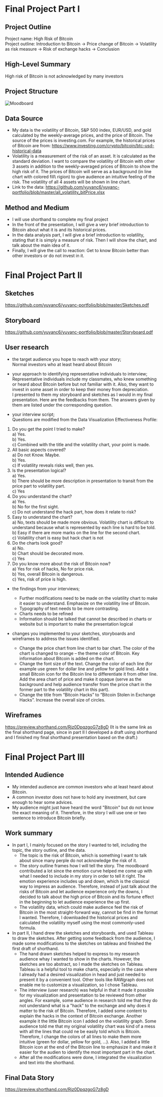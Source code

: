 # Final Project Part I

## Project Outline
Project name: High Risk of Bitcoin  
Project outline: Introduction to Bitcoin -> Price change of Bitcoin -> Volatility as risk measure -> Risk of exchange hacks -> Conclusion

## High-Level Summary
High risk of Bitcoin is not acknowledged by many investors

## Project Structure
![Moodboard](https://raw.githubusercontent.com/yuyanc6/yuyanc-portfolio/master/moodboard.jpg) 

## Data Source
* My data is the volatility of Bitcoin, S&P 500 index, EUR/USD, and gold calculated by the weekly-average prices, and the price of Bitcoin. The source of the prices is investing.com. For example, the historical prices of Bitcoin are from: https://www.investing.com/crypto/bitcoin/btc-usd-historical-data
* Volatility is a measurement of the risk of an asset. It is calculated as the standard deviation. I want to compare the volatility of Bitcoin with other 3 assets in addition to the weekly-averaged prices of Bitcoin to show the high risk of it. The prices of Bitcoin will serve as a background (in line chart with colored fill\ rigion) to give audience an intuitive feeling of the risk.  The volatility of all 4 assets will be shown in line chart. 
* Link to the data: https://github.com/yuyanc6/yuyanc-portfolio/blob/master/all_volatility_bitPrice.xlsx

## Method and Medium
* I will use shorthand to complete my final project
* In the front of the presentation, I will give a very brief introduction to Bitcoin about what it is and its historical prices.
* In the data analysis part, I will give a brief introduction to volatility, stating that it is simply a measure of risk. Then I will show the chart, and talk about the main idea of it. 
* Finally, I will give the call to reaction: Get to know Bitcoin better than other investors or do not invest in it. 

# Final Project Part II

## Sketches
https://github.com/yuyanc6/yuyanc-portfolio/blob/master/Sketches.pdf

## Storyboard
https://github.com/yuyanc6/yuyanc-portfolio/blob/master/Storyboard.pdf

## User research

* the target audience you hope to reach with your story;  
Normal investors who at least heard about Bitcoin  
  
* your approach to identifying representative individuals to interview;  
Representative individuals include my classmates, who knew something or heard about Bitcoin before but not familiar with it. Also, they want to invest in some asset in order to keep their money from depreciation.  
I presented to them my storyboard and sketches as I would in my final presentation. Here are the feedbacks from them. The answers given by them are listed under the corresponding question.  
  
* your interview script;  
Questions are modified from the Data Visualization Effectiveness Profile:  
1.	Do you get the point I tried to make?  
a)	Yes.  
b)	Yes.  
c)	Combined with the title and the volatility chart, your point is made.  
2.	All basic aspects covered?  
a)	Do not Know. Maybe.  
b)	Yes.  
c)	If volatility reveals risks well, then yes.  
3.	Is the presentation logical?  
a)	Yes.  
b)	There should be more description in presentation to transit from the price part to volatility part.  
c)	Yes  
4.	Do you understand the chart?  
a)	Yes.  
b)	No for the first sight.  
c)	Do not understand the hack part, how does it relate to risk?  
5.	Easy to understand the chart?  
a)	No, texts should be made more obvious. Volatility chart is difficult to understand because what is represented by each line is hard to be told.  
b)	Easy if there are more marks on the line for the second chart.  
c)	Volatility chart is easy but hack chart is not  
6.	Do the charts look good?  
a)	No.  
b)	Chart should be decorated more.  
c)	Yes  
7.	Do you know more about the risk of Bitcoin now?  
a)	Yes for risk of hacks, No for price risk.  
b)	Yes, overall Bitcoin is dangerous.  
c)	Yes, risk of price is high.  
  
* the findings from your interviews;  
  * Further modifications need to be made on the volatility chart to make it easier to understand. Emphasize on the volatility line of Bitcoin.
  * Typography of text needs to be more contrasting.
  * Charts needs to be refined
  * Information should be talked that cannot be described in charts or website but is important to make the presentation logical
  
* changes you implemented to your sketches, storyboards and wireframes to address the issues identified.
  * Change the price chart from line chart to bar chart. The color of the chart is changed to orange – the theme color of Bitcoin. Key information about Bitcoin is added on the chart.
  * Change the font size of the text. Change the color of each line (for example use green for dollar line and yellow for gold line). Add a small Bitcoin icon for the Bitcoin line to differentiate it from other line. Add the area chart of price and make it opaque (serve as the background and help audience transfer from the price chart in the former part to the volatility chart in this part).
  * Change the title from “Bitcoin Hacks” to “Bitcoin Stolen in Exchange Hacks”. Increase the overall size of circles. 
  
## Wireframes
https://preview.shorthand.com/Rjz0DpqzgoG7z8gD (It is the same link as the final shorthand page, since in part II I developed a draft using shorthand and I finished my final shorthand presentation based on the draft.)

# Final Project Part III

## Intended Audience
* My intended audience are common investors who at least heard about Bitcoin.  
* A common investor does not have to hold any investment, but care enough to hear some advices.  
* My audience might just have heard the word "Bitcoin" but do not know the exact meaning of it. Therefore, in the story I will use one or two sentence to introduce Bitcoin briefly.  

## Work summary
* In part I, I mainly focused on the story I wanted to tell, including the topic, the story outline, and the data.   
  * The topic is the risk of Bitcoin, which is something I want to talk about since many perple do not acknowledge the risk of it.   
  * The story outline frames how I will tell the story. The moodboard contributed a lot since the emotion curve helped me come up with what I needed to include in my story in order to tell it right. The emotion experience includes up and down, which is the classical way to impress an audience. Therefore, instead of just talk about the risks of Bitcoin and let audience experience only the downs, I decided to talk about the high price of Bitcoin and its fortune effect in the beginning to let audience experience the up first.  
  * The volatility data, which could make audience feel the risk of Bitcoin in the most straight-forward way, cannot be find in the format I wanted. Therefore, I downloaded the historical prices and calculated the volatility myself using the most commonly-used formula.  
* In part II, I hand drew the sketches and storyboards, and used Tableau to draw the sketches. After getting some feedback from the audience, I made some modifications to the sketches on tableau and finished the first draft of shorthand. 
  * The hand drawn sketches helped to express to my research audience whay I wanted to show in the charts. However, the sketches are too abstract, so I made the sketches on Tableau. Tableau is a helpful tool to make charts, especially in the case where I already had a desired visualization in head and just needed to present it by a convenient tool. Other tools like RAWgraph does not enable me to customize a visualization, so I chose Tableau.
  * The interview (user research) was helpful in that it made it possible for my visualization and presentation to be reviewed from other angles. For example, some audience in research told me that they do not understand what is a "hack" to the exchange and why does it matter to the risk of Bitcoin. Therefore, I added some content to explain the hacks in the context of Bitcoin exchange. Another example it the little Bitcoin icon I added on the volatility graph. Some audience told me that my original volatility chart was kind of a mess with all the lines that could ne be easily told which is Bitcoin. Therefore, I change the colors of all lines to make them more intuitive (green for dollar, yellow for gold, ...). Also, I added a little Bitcoin icon at the end of the Bitcoin line to emphasize it and make it easier for the audien to identify the most important part in the chart.
  * After all the modifications were done, I integrated the visualization and text into the shorthand. 

## Final Data Story
https://preview.shorthand.com/Rjz0DpqzgoG7z8gD
  

      

